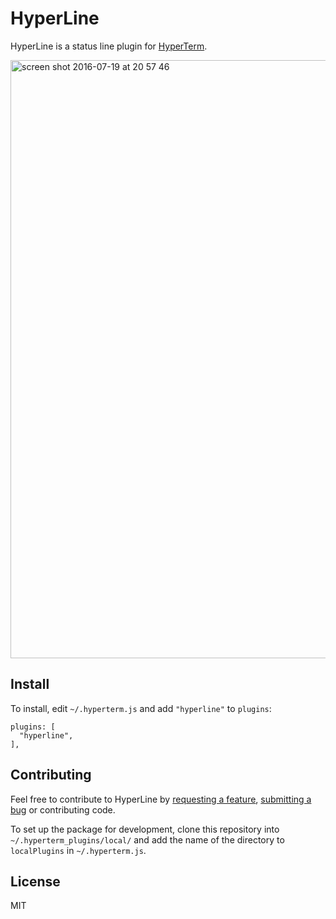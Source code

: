 HyperLine
=========

HyperLine is a status line plugin for [HyperTerm](https://hyperterm.org/).

<img width="957" alt="screen shot 2016-07-19 at 20 57 46" src="https://cloud.githubusercontent.com/assets/6755555/16974629/8c4f3c28-4df3-11e6-9769-c5de7a4d2199.png">

## Install

To install, edit `~/.hyperterm.js` and add `"hyperline"` to `plugins`:

```
plugins: [                                                                                               
  "hyperline",                                                                                           
],   
```

## Contributing

Feel free to contribute to HyperLine by [requesting a feature](https://github.com/NickTikhonov/hyperterm-hyperline/issues/new), [submitting a bug](https://github.com/NickTikhonov/hyperterm-hyperline/issues/new) or contributing code.

To set up the package for development, clone this repository into `~/.hyperterm_plugins/local/` and add the name of the directory to `localPlugins` in `~/.hyperterm.js`.

## License

MIT

